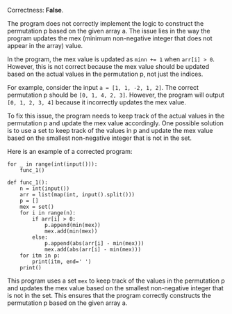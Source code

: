 Correctness: **False**.

The program does not correctly implement the logic to construct the permutation p based on the given array a. The issue lies in the way the program updates the mex (minimum non-negative integer that does not appear in the array) value.

In the program, the mex value is updated as `minn += 1` when `arr[i] > 0`. However, this is not correct because the mex value should be updated based on the actual values in the permutation p, not just the indices.

For example, consider the input `a = [1, 1, -2, 1, 2]`. The correct permutation p should be `[0, 1, 4, 2, 3]`. However, the program will output `[0, 1, 2, 3, 4]` because it incorrectly updates the mex value.

To fix this issue, the program needs to keep track of the actual values in the permutation p and update the mex value accordingly. One possible solution is to use a set to keep track of the values in p and update the mex value based on the smallest non-negative integer that is not in the set.

Here is an example of a corrected program:
```
for _ in range(int(input())):
    func_1()

def func_1():
    n = int(input())
    arr = list(map(int, input().split()))
    p = []
    mex = set()
    for i in range(n):
        if arr[i] > 0:
            p.append(min(mex))
            mex.add(min(mex))
        else:
            p.append(abs(arr[i] - min(mex)))
            mex.add(abs(arr[i] - min(mex)))
    for itm in p:
        print(itm, end=' ')
    print()
```
This program uses a set `mex` to keep track of the values in the permutation p and updates the mex value based on the smallest non-negative integer that is not in the set. This ensures that the program correctly constructs the permutation p based on the given array a.